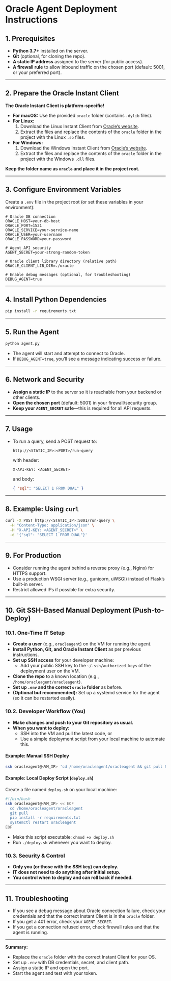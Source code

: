 # Oracle Agent Deployment Instructions

## 1. Prerequisites

- **Python 3.7+** installed on the server.
- **Git** (optional, for cloning the repo).
- **A static IP address** assigned to the server (for public access).
- **A firewall rule** to allow inbound traffic on the chosen port (default: 5001, or your preferred port).

---

## 2. Prepare the Oracle Instant Client

**The Oracle Instant Client is platform-specific!**

- **For macOS:** Use the provided `oracle` folder (contains `.dylib` files).
- **For Linux:**  
  1. Download the Linux Instant Client from [Oracle’s website](https://www.oracle.com/database/technologies/instant-client/downloads.html).
  2. Extract the files and replace the contents of the `oracle` folder in the project with the Linux `.so` files.
- **For Windows:**  
  1. Download the Windows Instant Client from [Oracle’s website](https://www.oracle.com/database/technologies/instant-client/downloads.html).
  2. Extract the files and replace the contents of the `oracle` folder in the project with the Windows `.dll` files.

**Keep the folder name as `oracle` and place it in the project root.**

---

## 3. Configure Environment Variables

Create a `.env` file in the project root (or set these variables in your environment):

```
# Oracle DB connection
ORACLE_HOST=your-db-host
ORACLE_PORT=1521
ORACLE_SERVICE=your-service-name
ORACLE_USER=your-username
ORACLE_PASSWORD=your-password

# Agent API security
AGENT_SECRET=your-strong-random-token

# Oracle client library directory (relative path)
ORACLE_CLIENT_LIB_DIR=./oracle

# Enable debug messages (optional, for troubleshooting)
DEBUG_AGENT=true
```

---

## 4. Install Python Dependencies

```bash
pip install -r requirements.txt
```

---

## 5. Run the Agent

```bash
python agent.py
```

- The agent will start and attempt to connect to Oracle.
- If `DEBUG_AGENT=true`, you’ll see a message indicating success or failure.

---

## 6. Network and Security

- **Assign a static IP** to the server so it is reachable from your backend or other clients.
- **Open the chosen port** (default: 5001) in your firewall/security group.
- **Keep your `AGENT_SECRET` safe**—this is required for all API requests.

---

## 7. Usage

- To run a query, send a POST request to:
  ```
  http://<STATIC_IP>:<PORT>/run-query
  ```
  with header:
  ```
  X-API-KEY: <AGENT_SECRET>
  ```
  and body:
  ```json
  { "sql": "SELECT 1 FROM DUAL" }
  ```

---

## 8. Example: Using `curl`

```bash
curl -X POST http://<STATIC_IP>:5001/run-query \
  -H "Content-Type: application/json" \
  -H "X-API-KEY: <AGENT_SECRET>" \
  -d '{"sql": "SELECT 1 FROM DUAL"}'
```

---

## 9. For Production

- Consider running the agent behind a reverse proxy (e.g., Nginx) for HTTPS support.
- Use a production WSGI server (e.g., gunicorn, uWSGI) instead of Flask’s built-in server.
- Restrict allowed IPs if possible for extra security.

---

## 10. Git SSH-Based Manual Deployment (Push-to-Deploy)

### 10.1. One-Time IT Setup

- **Create a user** (e.g., `oracleagent`) on the VM for running the agent.
- **Install Python, Git, and Oracle Instant Client** as per previous instructions.
- **Set up SSH access** for your developer machine:
  - Add your public SSH key to the `~/.ssh/authorized_keys` of the deployment user on the VM.
- **Clone the repo** to a known location (e.g., `/home/oracleagent/oracleagent`).
- **Set up `.env` and the correct `oracle` folder** as before.
- **(Optional but recommended):** Set up a systemd service for the agent (so it can be restarted easily).

### 10.2. Developer Workflow (You)

- **Make changes and push to your Git repository as usual.**
- **When you want to deploy:**
  - SSH into the VM and pull the latest code, or
  - Use a simple deployment script from your local machine to automate this.

#### Example: Manual SSH Deploy

```bash
ssh oracleagent@<VM_IP> 'cd /home/oracleagent/oracleagent && git pull && pip install -r requirements.txt && systemctl restart oracleagent'
```

#### Example: Local Deploy Script (`deploy.sh`)

Create a file named `deploy.sh` on your local machine:

```bash
#!/bin/bash
ssh oracleagent@<VM_IP> << EOF
  cd /home/oracleagent/oracleagent
  git pull
  pip install -r requirements.txt
  systemctl restart oracleagent
EOF
```
- Make this script executable: `chmod +x deploy.sh`
- Run `./deploy.sh` whenever you want to deploy.

### 10.3. Security & Control

- **Only you (or those with the SSH key) can deploy.**
- **IT does not need to do anything after initial setup.**
- **You control when to deploy and can roll back if needed.**

---

## 11. Troubleshooting

- If you see a debug message about Oracle connection failure, check your credentials and that the correct Instant Client is in the `oracle` folder.
- If you get a 401 error, check your `AGENT_SECRET`.
- If you get a connection refused error, check firewall rules and that the agent is running.

---

**Summary:**  
- Replace the `oracle` folder with the correct Instant Client for your OS.  
- Set up `.env` with DB credentials, secret, and client path.  
- Assign a static IP and open the port.  
- Start the agent and test with your token. 